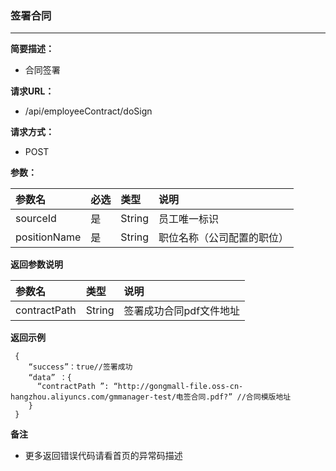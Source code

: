 ### 签署合同

---

**简要描述：**

* 合同签署

**请求URL：**

* /api/employeeContract/doSign

**请求方式：**

* POST

**参数：**

| 参数名 | 必选 | 类型 | 说明 |
| :--- | :--- | :--- | :--- |
| sourceId | 是 | String | 员工唯一标识 |
| positionName | 是 | String | 职位名称（公司配置的职位） |

**返回参数说明**

| 参数名 | 类型 | 说明 |
| :--- | :--- | :--- |
| contractPath | String | 签署成功合同pdf文件地址 |

**返回示例**

```
 {
    “success”：true//签署成功
    “data” ：{
      “contractPath ”: “http://gongmall-file.oss-cn-hangzhou.aliyuncs.com/gmmanager-test/电签合同.pdf?” //合同模版地址
    }
 }
```

**备注**

* 更多返回错误代码请看首页的异常码描述



